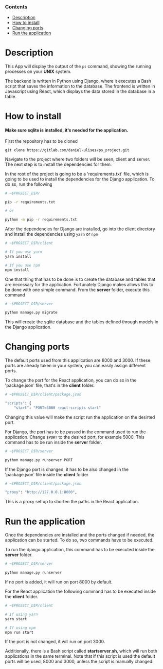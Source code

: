 ### Contents

- [Description](#specification)
- [How to install](#how-to-install)
- [Changing ports](#changing-ports)
- [Run the application](#run-the-application)

# Description

This App will display the output of the `ps` command, showing the running processes on your **UNIX** system.

The backend is written in Python using Django, where it executes a Bash script that saves the information to the database. The frontend is written in Javascript using React, which displays the data stored in the database in a table.

# How to install

#### Make sure sqlite is installed, it's needed for the application.

First the repository has to be cloned

    git clone https://gitlab.com/daniel-ulises/ps_project.git
Navigate to the project where two folders will be seen, client and server. The next step is to install the dependencies for them.

In the root of the project is going to be a 'requirements.txt' file, which is going to be used to install the dependencies for the Django application. To do so, run the following

```bash
# ~$PROJECT_DIR/

pip -r requirements.txt

# or

python -m pip -r requirements.txt
```
After the dependencies for Django are installed, go into the client directory and install the dependencies using `yarn` or `npm`

```bash
# ~$PROJECT_DIR/client

# If you use yarn
yarn install

# If you use npm
npm install
```
One that thing that has to be done is to create the database and tables that are necessary for the application. Fortunately Django makes allows this to be done with one simple command.
From the **server** folder, execute this command

```bash
# ~$PROJECT_DIR/server

python manage.py migrate
```
This will create the sqlite database and the tables defined through models in the Django application.

# Changing ports

The default ports used from this application are 8000 and 3000. If these ports are already taken in your system, you can easily assign different ports.

To change the port for the React application, you can do so in the 'package.json' file, that's in the **client** folder.

```bash
# ~$PROJECT_DIR/client/package.json

"scripts": {
    "start": "PORT=3000 react-scripts start"
```
Changing this value will make the script run the application on the desirted port.

For Django, the port has to be passed in the command used to run the application. Change `$PORT` to the desired port, for example 5000.
This command has to be run inside the **server** folder.

```bash
# ~$PROJECT_DIR/server

python manage.py runserver PORT
```
If the Django port is changed, it has to be also changed in the 'package.json' file inside the **client** folder

```bash
# ~$PROJECT_DIR/client/package.json

"proxy": "http://127.0.0.1:8000",
```
This is a proxy set up to shorten the paths in the React application.

# Run the application

Once the dependencies are installed and the ports changed if needed, the application can be started. To do so, two commands have to be executed.

To run the django application, this command has to be executed inside the **server** folder.

```bash
# ~$PROJECT_DIR/server

python manage.py runserver
```
If no port is added, it will run on port 8000 by default.

For the React application the following command has to be executed inside the **client** folder.

```bash
# ~$PROJECT_DIR/client

# If using yarn
yarn start

# If using npm
npm run start
```
If the port is not changed, it will run on port 3000.

Additionally, there is a Bash script called **startserver.sh**, which will run both applications in the same terminal. Note that if this script is used the default ports will be used, 8000 and 3000, unless the script is manually changed.
